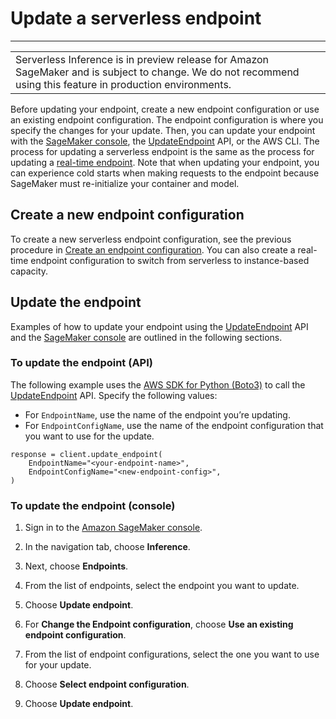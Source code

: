 # Update a serverless endpoint<a name="serverless-endpoints-update"></a>


****  

|  | 
| --- |
| Serverless Inference is in preview release for Amazon SageMaker and is subject to change\. We do not recommend using this feature in production environments\. | 

Before updating your endpoint, create a new endpoint configuration or use an existing endpoint configuration\. The endpoint configuration is where you specify the changes for your update\. Then, you can update your endpoint with the [SageMaker console](https://console.aws.amazon.com/sagemaker/home), the [UpdateEndpoint](https://docs.aws.amazon.com/sagemaker/latest/APIReference/API_UpdateEndpoint.html) API, or the AWS CLI\. The process for updating a serverless endpoint is the same as the process for updating a [real\-time endpoint](realtime-endpoints.md)\. Note that when updating your endpoint, you can experience cold starts when making requests to the endpoint because SageMaker must re\-initialize your container and model\.

## Create a new endpoint configuration<a name="serverless-endpoints-update-create"></a>

To create a new serverless endpoint configuration, see the previous procedure in [Create an endpoint configuration](serverless-endpoints-create.md#serverless-endpoints-create-config)\. You can also create a real\-time endpoint configuration to switch from serverless to instance\-based capacity\.

## Update the endpoint<a name="serverless-endpoints-update-endpoint"></a>

Examples of how to update your endpoint using the [UpdateEndpoint](https://docs.aws.amazon.com/sagemaker/latest/APIReference/API_UpdateEndpoint.html) API and the [SageMaker console](https://console.aws.amazon.com/sagemaker/home) are outlined in the following sections\.

### To update the endpoint \(API\)<a name="serverless-endpoints-update-endpoint-api"></a>

The following example uses the [AWS SDK for Python \(Boto3\)](https://boto3.amazonaws.com/v1/documentation/api/latest/reference/services/sagemaker.html#id309) to call the [UpdateEndpoint](https://docs.aws.amazon.com/sagemaker/latest/APIReference/API_UpdateEndpoint.html) API\. Specify the following values:
+ For `EndpointName`, use the name of the endpoint you’re updating\.
+ For `EndpointConfigName`, use the name of the endpoint configuration that you want to use for the update\.

```
response = client.update_endpoint(
    EndpointName="<your-endpoint-name>",
    EndpointConfigName="<new-endpoint-config>",
)
```

### To update the endpoint \(console\)<a name="serverless-endpoints-update-endpoint-console"></a>

1. Sign in to the [Amazon SageMaker console](https://console.aws.amazon.com/sagemaker/home)\.

1. In the navigation tab, choose **Inference**\.

1. Next, choose **Endpoints**\.

1. From the list of endpoints, select the endpoint you want to update\.

1. Choose **Update endpoint**\.

1. For **Change the Endpoint configuration**, choose **Use an existing endpoint configuration**\.

1. From the list of endpoint configurations, select the one you want to use for your update\.

1. Choose **Select endpoint configuration**\.

1. Choose **Update endpoint**\.